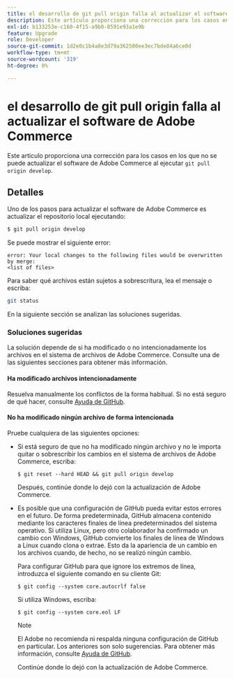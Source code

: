 ```yaml
---
title: el desarrollo de git pull origin falla al actualizar el software de Adobe Commerce
description: Este artículo proporciona una corrección para los casos en los que no se puede actualizar el software de Adobe Commerce al ejecutar "git pull origin development".
exl-id: b133253e-c160-4f15-a9b0-8591e93a1e9b
feature: Upgrade
role: Developer
source-git-commit: 1d2e0c1b4a8e3d79a362500ee3ec7bde84a6ce0d
workflow-type: tm+mt
source-wordcount: '319'
ht-degree: 0%

---
```


# el desarrollo de git pull origin falla al actualizar el software de Adobe Commerce

Este artículo proporciona una corrección para los casos en los que no se puede actualizar el software de Adobe Commerce al ejecutar `git pull origin develop`.

## Detalles

Uno de los pasos para actualizar el software de Adobe Commerce es actualizar el repositorio local ejecutando:

```bash
$ git pull origin develop
```

Se puede mostrar el siguiente error:

```terminal
error: Your local changes to the following files would be overwritten by merge:
<list of files>
```

Para saber qué archivos están sujetos a sobrescritura, lea el mensaje o escriba:

```bash
git status
```

En la siguiente sección se analizan las soluciones sugeridas.

### Soluciones sugeridas

La solución depende de si ha modificado o no intencionadamente los archivos en el sistema de archivos de Adobe Commerce. Consulte una de las siguientes secciones para obtener más información.

#### Ha modificado archivos intencionadamente

Resuelva manualmente los conflictos de la forma habitual. Si no está seguro de qué hacer, consulte [Ayuda de GitHub](https://help.github.com/).

#### No ha modificado ningún archivo de forma intencionada

Pruebe cualquiera de las siguientes opciones:

* Si está seguro de que no ha modificado ningún archivo y no le importa quitar o sobrescribir los cambios en el sistema de archivos de Adobe Commerce, escriba:

  </p>
    <pre><code class="language-bash">$ git reset --hard HEAD && git pull origin develop</code></pre>

  Después, continúe donde lo dejó con la actualización de Adobe Commerce.

* Es posible que una configuración de GitHub pueda evitar estos errores en el futuro. De forma predeterminada, GitHub almacena contenido mediante los caracteres finales de línea predeterminados del sistema operativo. Si utiliza Linux, pero otro colaborador ha confirmado un cambio con Windows, GitHub convierte los finales de línea de Windows a Linux cuando clona o extrae. Esto da la apariencia de un cambio en los archivos cuando, de hecho, no se realizó ningún cambio.

  Para configurar GitHub para que ignore los extremos de línea, introduzca el siguiente comando en su cliente Git:

  </p>
    <pre><code class="language-bash">$ git config --system core.autocrlf false</code></pre>

  Si utiliza Windows, escriba:

  </p>
    <pre><code class="language-bash">$ git config --system core.eol LF</code></pre>

  >[!NOTE]
  >
  >El Adobe no recomienda ni respalda ninguna configuración de GitHub en particular. Los anteriores son solo sugerencias. Para obtener más información, consulte [Ayuda de GitHub](https://help.github.com/).

  Continúe donde lo dejó con la actualización de Adobe Commerce.
